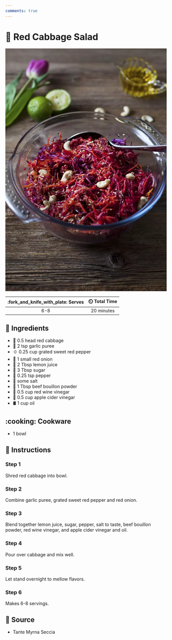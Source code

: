 ```yaml
---
comments: true
---
```

# :green_salad: Red Cabbage Salad

![Red Cabbage Salad](../assets/images/red-cabbage-salad.png)

| :fork_and_knife_with_plate: Serves | :timer_clock: Total Time |
|:----------------------------------:|:-----------------------: |
| 6-8 | 20 minutes |

## :salt: Ingredients

- :leafy_green: 0.5 head red cabbage
- :garlic: 2 tsp garlic puree
- :bell_pepper: 0.25 cup grated sweet red pepper
- :onion: 1 small red onion
- :lemon: 2 Tbsp lemon juice
- :candy: 3 Tbsp sugar
- :salt: 0.25 tsp pepper
- :salt: some salt
- :rice: 1 Tbsp beef bouillon powder
- :wine_glass: 0.5 cup red wine vinegar
- :apple: 0.5 cup apple cider vinegar
- :oil_drum: 1 cup oil

## :cooking: Cookware

- 1 bowl

## :pencil: Instructions

### Step 1

Shred red cabbage into bowl.

### Step 2

Combine garlic puree, grated sweet red pepper and red onion.

### Step 3

Blend together lemon juice, sugar, pepper, salt to taste, beef bouillon powder, red wine vinegar, and apple cider
vinegar and oil.

### Step 4

Pour over cabbage and mix well.

### Step 5

Let stand overnight to mellow flavors.

### Step 6

Makes 6-8 servings.

## :link: Source

- Tante Myrna Seccia
